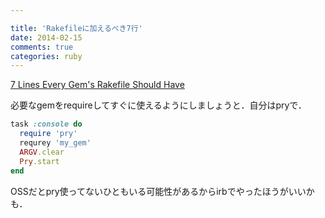 ```yaml
---

title: 'Rakefileに加えるべき7行'
date: 2014-02-15
comments: true
categories: ruby
---
```


[7 Lines Every Gem's Rakefile Should Have](http://erniemiller.org/2014/02/05/7-lines-every-gems-rakefile-should-have/)

必要なgemをrequireしてすぐに使えるようにしましょうと．自分はpryで．

```ruby
task :console do
  require 'pry'
  requrey 'my_gem' 
  ARGV.clear
  Pry.start
end
```

OSSだとpry使ってないひともいる可能性があるからirbでやったほうがいいかも．
